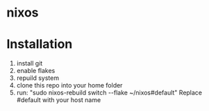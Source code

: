 # nixos

# Installation
1. install git
2. enable flakes
3. repuild system
4. clone this repo into your home folder
5. run: "sudo nixos-rebuild switch --flake ~/nixos#default" Replace #default with your host name
